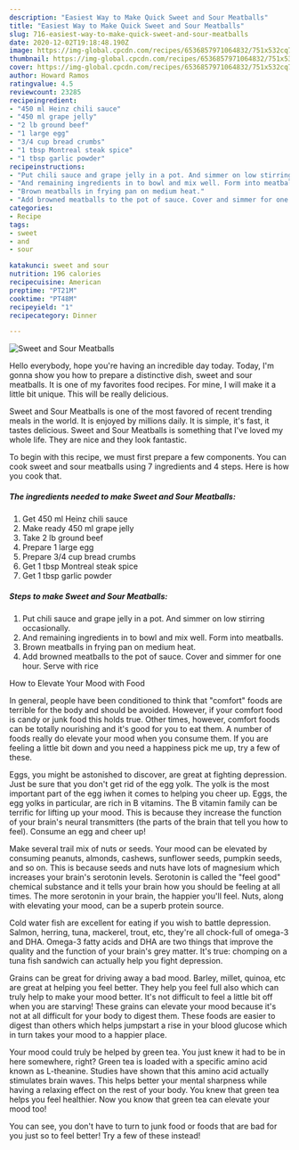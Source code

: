 ```yaml
---
description: "Easiest Way to Make Quick Sweet and Sour Meatballs"
title: "Easiest Way to Make Quick Sweet and Sour Meatballs"
slug: 716-easiest-way-to-make-quick-sweet-and-sour-meatballs
date: 2020-12-02T19:18:48.190Z
image: https://img-global.cpcdn.com/recipes/6536857971064832/751x532cq70/sweet-and-sour-meatballs-recipe-main-photo.jpg
thumbnail: https://img-global.cpcdn.com/recipes/6536857971064832/751x532cq70/sweet-and-sour-meatballs-recipe-main-photo.jpg
cover: https://img-global.cpcdn.com/recipes/6536857971064832/751x532cq70/sweet-and-sour-meatballs-recipe-main-photo.jpg
author: Howard Ramos
ratingvalue: 4.5
reviewcount: 23285
recipeingredient:
- "450 ml Heinz chili sauce"
- "450 ml grape jelly"
- "2 lb ground beef"
- "1 large egg"
- "3/4 cup bread crumbs"
- "1 tbsp Montreal steak spice"
- "1 tbsp garlic powder"
recipeinstructions:
- "Put chili sauce and grape jelly in a pot. And simmer on low stirring occasionally."
- "And remaining ingredients in to bowl and mix well. Form into meatballs."
- "Brown meatballs in frying pan on medium heat."
- "Add browned meatballs to the pot of sauce. Cover and simmer for one hour. Serve with rice"
categories:
- Recipe
tags:
- sweet
- and
- sour

katakunci: sweet and sour 
nutrition: 196 calories
recipecuisine: American
preptime: "PT21M"
cooktime: "PT48M"
recipeyield: "1"
recipecategory: Dinner

---
```



![Sweet and Sour Meatballs](https://img-global.cpcdn.com/recipes/6536857971064832/751x532cq70/sweet-and-sour-meatballs-recipe-main-photo.jpg)

Hello everybody, hope you're having an incredible day today. Today, I'm gonna show you how to prepare a distinctive dish, sweet and sour meatballs. It is one of my favorites food recipes. For mine, I will make it a little bit unique. This will be really delicious.



Sweet and Sour Meatballs is one of the most favored of recent trending meals in the world. It is enjoyed by millions daily. It is simple, it's fast, it tastes delicious. Sweet and Sour Meatballs is something that I've loved my whole life. They are nice and they look fantastic.


To begin with this recipe, we must first prepare a few components. You can cook sweet and sour meatballs using 7 ingredients and 4 steps. Here is how you cook that.

<!--inarticleads1-->

##### The ingredients needed to make Sweet and Sour Meatballs:

1. Get 450 ml Heinz chili sauce
1. Make ready 450 ml grape jelly
1. Take 2 lb ground beef
1. Prepare 1 large egg
1. Prepare 3/4 cup bread crumbs
1. Get 1 tbsp Montreal steak spice
1. Get 1 tbsp garlic powder




<!--inarticleads2-->

##### Steps to make Sweet and Sour Meatballs:

1. Put chili sauce and grape jelly in a pot. And simmer on low stirring occasionally.
1. And remaining ingredients in to bowl and mix well. Form into meatballs.
1. Brown meatballs in frying pan on medium heat.
1. Add browned meatballs to the pot of sauce. Cover and simmer for one hour. Serve with rice




How to Elevate Your Mood with Food


In general, people have been conditioned to think that "comfort" foods are terrible for the body and should be avoided. However, if your comfort food is candy or junk food this holds true. Other times, however, comfort foods can be totally nourishing and it's good for you to eat them. A number of foods really do elevate your mood when you consume them. If you are feeling a little bit down and you need a happiness pick me up, try a few of these.

Eggs, you might be astonished to discover, are great at fighting depression. Just be sure that you don't get rid of the egg yolk. The yolk is the most important part of the egg iwhen it comes to helping you cheer up. Eggs, the egg yolks in particular, are rich in B vitamins. The B vitamin family can be terrific for lifting up your mood. This is because they increase the function of your brain's neural transmitters (the parts of the brain that tell you how to feel). Consume an egg and cheer up!

Make several trail mix of nuts or seeds. Your mood can be elevated by consuming peanuts, almonds, cashews, sunflower seeds, pumpkin seeds, and so on. This is because seeds and nuts have lots of magnesium which increases your brain's serotonin levels. Serotonin is called the "feel good" chemical substance and it tells your brain how you should be feeling at all times. The more serotonin in your brain, the happier you'll feel. Nuts, along with elevating your mood, can be a superb protein source.

Cold water fish are excellent for eating if you wish to battle depression. Salmon, herring, tuna, mackerel, trout, etc, they're all chock-full of omega-3 and DHA. Omega-3 fatty acids and DHA are two things that improve the quality and the function of your brain's grey matter. It's true: chomping on a tuna fish sandwich can actually help you fight depression. 

Grains can be great for driving away a bad mood. Barley, millet, quinoa, etc are great at helping you feel better. They help you feel full also which can truly help to make your mood better. It's not difficult to feel a little bit off when you are starving! These grains can elevate your mood because it's not at all difficult for your body to digest them. These foods are easier to digest than others which helps jumpstart a rise in your blood glucose which in turn takes your mood to a happier place.

Your mood could truly be helped by green tea. You just knew it had to be in here somewhere, right? Green tea is loaded with a specific amino acid known as L-theanine. Studies have shown that this amino acid actually stimulates brain waves. This helps better your mental sharpness while having a relaxing effect on the rest of your body. You knew that green tea helps you feel healthier. Now you know that green tea can elevate your mood too!

You can see, you don't have to turn to junk food or foods that are bad for you just so to feel better! Try a few of these instead!

